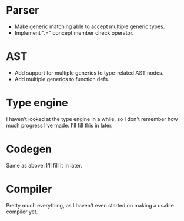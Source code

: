 # Parser

* Make generic matching able to accept multiple generic types.
* Implement ".=" concept member check operator.

# AST

* Add support for multiple generics to type-related AST nodes.
* Add multiple generics to function defs.

# Type engine

I haven't looked at the type engine in a while, so I don't remember how much progress I've made. I'll fill this in later.

# Codegen

Same as above. I'll fill it in later.

# Compiler

Pretty much everything, as I haven't even started on making a usable compiler yet.